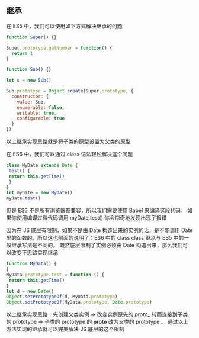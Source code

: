 ## 继承
在 ES5 中，我们可以使⽤如下⽅式解决继承的问题
```js
function Super() {}

Super.prototype.getNumber = function() {
  return 1 
}

function Sub() {}

let s = new Sub()

Sub.prototype = Object.create(Super.prototype, {
  constructor: {
    value: Sub,
    enumerable: false,
    writable: true,
    configurable: true
  }
})
```

以上继承实现思路就是将⼦类的原型设置为⽗类的原型

在 ES6 中，我们可以通过 class 语法轻松解决这个问题
```js
class MyDate extends Date {
 test() {
 return this.getTime()
 }
}
let myDate = new MyDate()
myDate.test()
```

但是 ES6 不是所有浏览器都兼容，所以我们需要使⽤ Babel 来编译这段代码。
如果你使⽤编译过得代码调⽤ myDate.test() 你会惊奇地发现出现了报错

因为在 JS 底层有限制，如果不是由 Date 构造出来的实例的话，是不能调⽤ Date ⾥的函数的。所以这也侧⾯的说明了：ES6 中的 class class 继承与 ES5 中的⼀般继承写法是不同的。
既然底层限制了实例必须由 Date 构造出来，那么我们可以改变下思路实现继承

```js
function MyData() {
}
MyData.prototype.test = function () {
 return this.getTime()
}
let d = new Date()
Object.setPrototypeOf(d, MyData.prototype)
Object.setPrototypeOf(MyData.prototype, Date.prototype)
```

以上继承实现思路：先创建⽗类实例 => 改变实例原先的 _proto__ 转⽽连接到⼦类的
prototype => ⼦类的 prototype 的 __proto__ 改为⽗类的 prototype 。
通过以上⽅法实现的继承就可以完美解决 JS 底层的这个限制